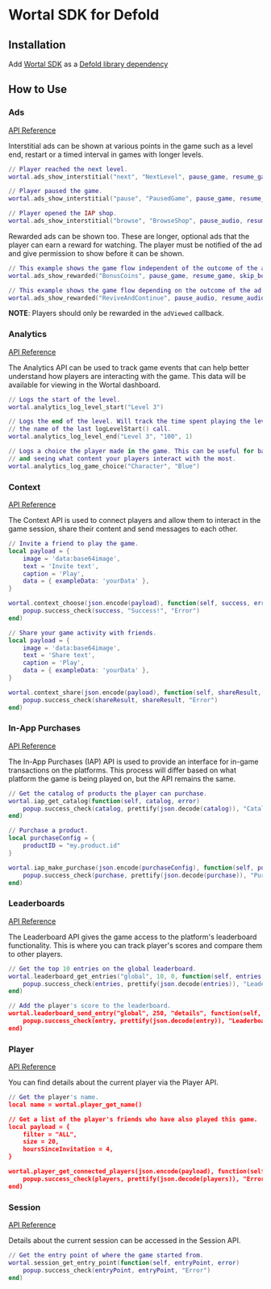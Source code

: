 # Wortal SDK for Defold

## Installation

Add [Wortal SDK](https://github.com/Digital-Will-Inc/wortal-sdk-defold/archive/master.zip) as a [Defold library dependency](http://www.defold.com/manuals/libraries/)

## How to Use

### Ads

[API Reference](https://sdk.html5gameportal.com/api/ads/)

Interstitial ads can be shown at various points in the game such as a level end, restart or a timed
interval in games with longer levels.

```lua
// Player reached the next level.
wortal.ads_show_interstitial("next", "NextLevel", pause_game, resume_game)

// Player paused the game.
wortal.ads_show_interstitial("pause", "PausedGame", pause_game, resume_game)

// Player opened the IAP shop.
wortal.ads_show_interstitial("browse", "BrowseShop", pause_audio, resume_audio)
```

Rewarded ads can be shown too. These are longer, optional ads that the player can earn a reward for watching. The player
must be notified of the ad and give permission to show before it can be shown.

```lua
// This example shows the game flow independent of the outcome of the ad.
wortal.ads_show_rewarded("BonusCoins", pause_game, resume_game, skip_bonus, add_bonus_coins)

// This example shows the game flow depending on the outcome of the ad.
wortal.ads_show_rewarded("ReviveAndContinue", pause_audio, resume_audio, end_game, continue_game)
```

**NOTE**: Players should only be rewarded in the `adViewed` callback.

### Analytics

[API Reference](https://sdk.html5gameportal.com/api/analytics/)

The Analytics API can be used to track game events that can help better understand how players are interacting with
the game. This data will be available for viewing in the Wortal dashboard.

```lua
// Logs the start of the level.
wortal.analytics_log_level_start("Level 3")

// Logs the end of the level. Will track the time spent playing the level if the name matches
// the name of the last logLevelStart() call.
wortal.analytics_log_level_end("Level 3", "100", 1)

// Logs a choice the player made in the game. This can be useful for balancing the game
// and seeing what content your players interact with the most.
wortal.analytics_log_game_choice("Character", "Blue")
```

### Context

[API Reference](https://sdk.html5gameportal.com/api/context/)

The Context API is used to connect players and allow them to interact in the game session, share their content
and send messages to each other.

```lua
// Invite a friend to play the game.
local payload = {
    image = 'data:base64image',
    text = 'Invite text',
    caption = 'Play',
    data = { exampleData: 'yourData' },
}

wortal.context_choose(json.encode(payload), function(self, success, error)
    popup.success_check(success, "Success!", "Error")
end)

// Share your game activity with friends.
local payload = {
    image = 'data:base64image',
    text = 'Share text',
    caption = 'Play',
    data = { exampleData: 'yourData' },
}

wortal.context_share(json.encode(payload), function(self, shareResult, error)
    popup.success_check(shareResult, shareResult, "Error")
end)
```

### In-App Purchases

[API Reference](https://sdk.html5gameportal.com/api/iap/)

The In-App Purchases (IAP) API is used to provide an interface for in-game transactions on the platforms.
This process will differ based on what platform the game is being played on, but the API remains the same.

```lua
// Get the catalog of products the player can purchase.
wortal.iap_get_catalog(function(self, catalog, error)
    popup.success_check(catalog, prettify(json.decode(catalog)), "Catalog failed")
end)

// Purchase a product.
local purchaseConfig = {
    productID = "my.product.id"
}

wortal.iap_make_purchase(json.encode(purchaseConfig), function(self, purchase, error)
    popup.success_check(purchase, prettify(json.decode(purchase)), "Purchase failed")
end)
```

### Leaderboards

[API Reference](https://sdk.html5gameportal.com/api/leaderboard/)

The Leaderboard API gives the game access to the platform's leaderboard functionality. This is where
you can track player's scores and compare them to other players.

```lua
// Get the top 10 entries on the global leaderboard.
wortal.leaderboard_get_entries("global", 10, 0, function(self, entries, error)
    popup.success_check(entries, prettify(json.decode(entries)), "Leaderboard get entries failed")
end)

// Add the player's score to the leaderboard.
wortal.leaderboard_send_entry("global", 250, "details", function(self, entry, error)
    popup.success_check(entry, prettify(json.decode(entry)), "Leaderboard add failed")
end)
```

### Player

[API Reference](https://sdk.html5gameportal.com/api/player/)

You can find details about the current player via the Player API.

```lua
// Get the player's name.
local name = wortal.player_get_name()

// Get a list of the player's friends who have also played this game.
local payload = {
    filter = "ALL",
    size = 20,
    hoursSinceInvitation = 4,
}

wortal.player_get_connected_players(json.encode(payload), function(self, players, error)
    popup.success_check(players, prettify(json.decode(players)), "Error")
end)
```

### Session

[API Reference](https://sdk.html5gameportal.com/api/session/)

Details about the current session can be accessed in the Session API.

```lua
// Get the entry point of where the game started from.
wortal.session_get_entry_point(function(self, entryPoint, error)
    popup.success_check(entryPoint, entryPoint, "Error")
end)
```
